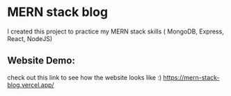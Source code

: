 # MERN stack blog
I created this project to practice my MERN stack skills ( MongoDB, Express, React, NodeJS)

## Website Demo:
check out this link to see how the website looks like :)
https://mern-stack-blog.vercel.app/
